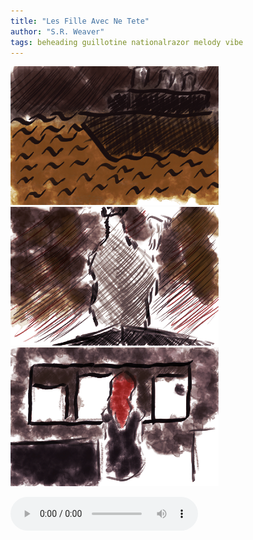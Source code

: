 ```yaml
---
title: "Les Fille Avec Ne Tete"
author: "S.R. Weaver"
tags: beheading guillotine nationalrazor melody vibe
---
```

![Window1](https://github.com/LWFlouisa/UploadedFairyRadio/blob/main/Images/Panels/Panel1_pixelplaided.png?raw=true)<br />
![Window2](https://github.com/LWFlouisa/UploadedFairyRadio/blob/main/Images/Panels/Panel2_pixelplaided.png?raw=true)<br />
![Window3](https://github.com/LWFlouisa/UploadedFairyRadio/blob/main/Images/Panels/Panel3_pixelplaided.png?raw=true)

<audio controls>
  <source src="https://lwflouisa.github.io/UploadedFairyRadio/Audio/LeFilleAvecNeTete.mp3" type="audio/mpeg">
Your browser does not support the audio element.
</audio> 
